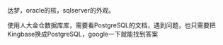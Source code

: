 达梦，oracle的核，sqlserver的外观。

使用人大金仓数据库库，需要看PostgreSQL的文档，遇到问题，也只需要把Kingbase换成PostgreSQL，google一下就能找到答案



